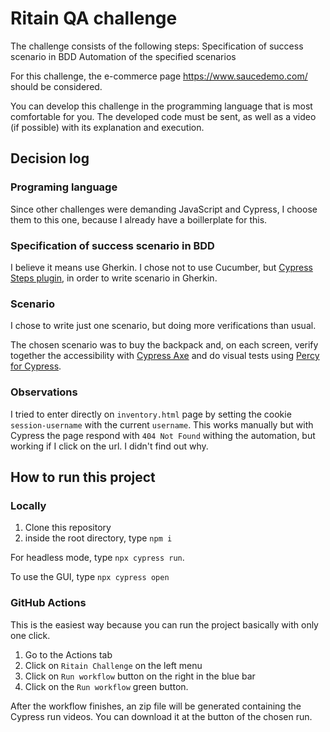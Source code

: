# Ritain QA challenge

The challenge consists of the following steps:
Specification of success scenario in BDD
Automation of the specified scenarios
 
For this challenge, the e-commerce page <https://www.saucedemo.com/> should be considered.
 
You can develop this challenge in the programming language that is most comfortable for you. The developed code must be sent, as well as a video (if possible) with its explanation and execution.

## Decision log

### Programing language

Since other challenges were demanding JavaScript and Cypress, I choose them to this one, because I already have a boillerplate for this.

### Specification of success scenario in BDD

I believe it means use Gherkin. I chose not to use Cucumber, but [Cypress Steps plugin](https://github.com/filiphric/cypress-plugin-steps), in order to write scenario in Gherkin.

### Scenario

I chose to write just one scenario, but doing more verifications than usual.

The chosen scenario was to buy the backpack and, on each screen, verify together the accessibility with [Cypress Axe](https://www.npmjs.com/package/cypress-axe) and do visual tests using [Percy for Cypress](https://github.com/percy/percy-cypress).

### Observations

I tried to enter directly on `inventory.html` page by setting the cookie `session-username` with the current `username`. This works manually but with Cypress the page respond with `404 Not Found` withing the automation, but working if I click on the url. I didn't find out why.

## How to run this project

### Locally

1. Clone this repository
1. inside the root directory, type `npm i`

For headless mode, type `npx cypress run`.

To use the GUI, type `npx cypress open`

### GitHub Actions

This is the easiest way because you can run the project basically with only one click.

1. Go to the Actions tab
1. Click on `Ritain Challenge` on the left menu
1. Click on `Run workflow` button on the right in the blue bar
1. Click on the `Run workflow` green button.

After the workflow finishes, an zip file will be generated containing the Cypress run videos. You can download it at the button of the chosen run.




